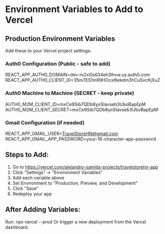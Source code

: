 # Environment Variables to Add to Vercel

## Production Environment Variables
Add these to your Vercel project settings:

### Auth0 Configuration (Public - safe to add)
REACT_APP_AUTH0_DOMAIN=dev-m2xi0s634eh3lhvw.us.auth0.com
REACT_APP_AUTH0_CLIENT_ID=35m7ES1m99HOcxI6ekdm3hCuSvcKjXuZ

### Auth0 Machine to Machine (SECRET - keep private)
AUTH0_M2M_CLIENT_ID=mxCe9Sib7QDb8yoSIavseb3UboBapEpM
AUTH0_M2M_CLIENT_SECRET=mxCe9Sib7QDb8yoSIavseb3UboBapEpM

### Gmail Configuration (if needed)
REACT_APP_GMAIL_USER=TravelStoreHN@gmail.com
REACT_APP_GMAIL_APP_PASSWORD=your-16-character-app-password

## Steps to Add:
1. Go to https://vercel.com/alejandro-samids-projects/travelstorehn-app
2. Click "Settings" → "Environment Variables"
3. Add each variable above
4. Set Environment to "Production, Preview, and Development"
5. Click "Save"
6. Redeploy your app

## After Adding Variables:
Run: npx vercel --prod
Or trigger a new deployment from the Vercel dashboard.
